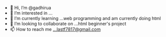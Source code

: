 - 👋 Hi, I’m @gadhirua
- 👀 I’m interested in ...
- 🌱 I’m currently learning ...web programming and am currently doing html
- 💞️ I’m looking to collaborate on ...html beginner's project
- 📫 How to reach me ...lastf7817@gmail.com

<!---
gadhirua/gadhirua is a ✨ special ✨ repository because its `README.md` (this file) appears on your GitHub profile.
You can click the Preview link to take a look at your changes.
--->
